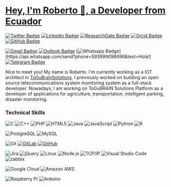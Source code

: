 <!-- Your title -->
# <a href="https://www.linkedin.com/in/ashwanisng/">Hey, I'm Roberto 👋, a Developer from Ecuador</a>

[![Twitter Badge](https://img.shields.io/badge/-Twitter-1ca0f1?style=flat&logo=twitter&logoColor=white)](https://twitter.com/rotoapanta)
[![Linkedin Badge](https://img.shields.io/badge/-LinkedIn-blue?style=flat&logo=Linkedin&logoColor=white)](https://www.linkedin.com/in/roberto-carlos-toapanta-g/)
[![ResearchGate Badge](https://img.shields.io/badge/-ResearchGate-00CCBB?style=flat&logo=ResearchGate&logoColor=white)](https://www.researchgate.net/profile/Roberto_Toapanta_G)
[![Orcid Badge](https://img.shields.io/badge/-Orcid-A6CE39?style=flat&logo=orcid&logoColor=white)](https://orcid.org/0000-0002-2544-4981)
[![GitHub Badge](https://img.shields.io/badge/-GitHub-222222?style=flat&logo=github&logoColor=181717)](https://github.com/rotoapanta)
<!-- [![Instagram](https://img.shields.io/badge/-Instagram-c13584?style=flat&labelColor=c13584&logo=instagram&logoColor=white)](https://www.instagram.com/murillo_comino/)-->
[![Gmail Badge](https://img.shields.io/badge/-Gmail-c14438?style=flat&logo=Gmail&logoColor=white)](mailto:robertocarlos.toapanta@gmail.com)
[![Outlook Badge](https://img.shields.io/badge/-Outlook-0078D4?style=flat&logo=Microsoft-Outlook&logoColor=white)](mailto:robertinho_6_krlos@hotmail.com)
[![Whatsapp Badge](https://img.shields.io/badge/-Whatsapp-4CA143?style=flat&logo=whatsapp&logoColor=white&link=https://api.whatsapp.com/send?phone=593999098696&text=Hola!)](https://api.whatsapp.com/send?phone=593999098696&text=Hola!)
[![Telegram Badge](https://img.shields.io/badge/-Telegram-1ca0f1?style=flat&logo=telegram&logoColor=white&link=https://t.me/rotoapanta)](https://t.me/rotoapanta)

Nice to meet you! My name is Roberto. I'm currently working as a IOT architect in [ToGuBrainSolutions](https://togubrain.tk/). I previously worked on building an open source telecommunications system monitoring system as a full-stack developer. Nowadays, I am working on ToGuBRAIN Solutions Platform as a developer of applications for agriculture, transportation, intelligent parking, disaster monitoring.

### Technical Skills

![C](https://img.shields.io/badge/-C-A8B9CC?style=flat&logo=c&logoColor=white)
![C++](https://img.shields.io/badge/-C++-00599C?style=flat&logo=c%2B%2B)
![PHP](https://img.shields.io/badge/-PHP-5466b8?style=flat&logo=php&logoColor=white)
![HTML5](https://img.shields.io/badge/-HTML5-E34F26?style=flat&logo=html5&logoColor=white)
![Java](https://img.shields.io/badge/-Java-007396?style=flat&logo=java&logoColor=white)
![JavaScript](https://img.shields.io/badge/-JavaScript-000000?style=flat&logo=javascript)
![Python](https://img.shields.io/badge/-Python-000000?style=flat&logo=python)
![R](https://img.shields.io/badge/-R-black?style=flat&logo=r&logoColor=5b8cc4)

![PostgreSQL](https://img.shields.io/badge/-PostgreSQL-336791?style=flat&logo=postgresql)
![MySQL](https://img.shields.io/badge/-MySQL-4479A1?style=flat&logo=mysql&logoColor=white)

![Git](https://img.shields.io/badge/-Git-black?style=flate&logo=git)
[![GitLab](https://img.shields.io/badge/-GitLab-FCA121?style=flat&logo=gitlab&link=https://gitlab.com/rotoapanta/)](https://gitlab.com/rotoapanta/)
[![GitHub](https://img.shields.io/badge/-GitHub-181717?style=flat&logo=github&link=https://github.com/rotoapanta/)](https://github.com/rotoapanta/)

![Jira](https://img.shields.io/badge/-Jira-222222?style=flat&logo=jira-software&logoColor=white&logoColor=0052CC)
![jQuery](https://img.shields.io/badge/-jQuery-222222?style=flat&logo=jQuery&logoColor=0769AD)
![Linux](https://img.shields.io/badge/-Linux-222222?style=flat&logo=linux&logoColor=FCC624)
![Node.js](https://img.shields.io/badge/-Node.js-222222?style=flat&logo=node.js&logoColor=339933)
![TCP/IP](https://img.shields.io/badge/-TCP/IP-222222?style=flat&logo=cisco&logoColor=white)
![Visual Studio Code](https://img.shields.io/badge/-VSCode-444444?style=flat&logo=visual-studio-code&logoColor=007ACC)
![zabbix](https://img.shields.io/badge/-Zabbix-D0021B?style=flat&logo=zabbix&logoColor=1575F9)

![Google Cloud](https://img.shields.io/badge/Google%20Cloud-black?style=flat&logo=google-cloud)
![Amazon AWS](https://img.shields.io/badge/Amazon%20AWS-232F3E?style=flat&logo=amazon-aws)

![Raspberry Pi](https://img.shields.io/badge/-Raspberry%20Pi-C51A4A?style=flat&logo=Raspberry-Pi)
![Arduino](https://img.shields.io/badge/-Arduino-black?style=flat&logo=Arduino)

